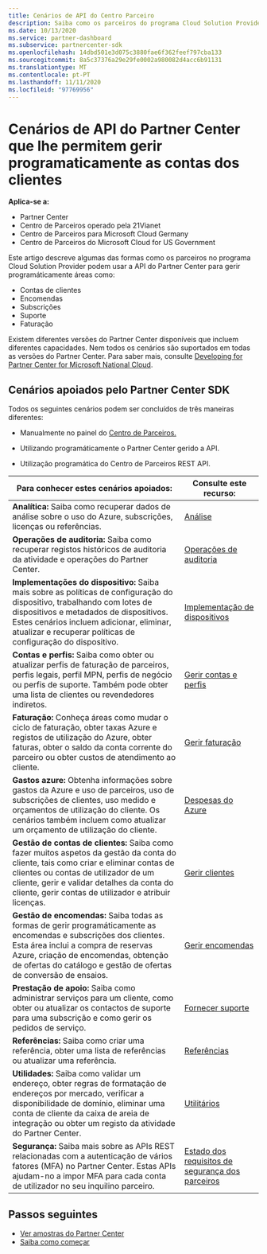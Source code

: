 ```yaml
---
title: Cenários de API do Centro Parceiro
description: Saiba como os parceiros do programa Cloud Solution Provider podem usar a API do Partner Center para gerir programáticamente contas de clientes, encomendas, suporte e faturação.
ms.date: 10/13/2020
ms.service: partner-dashboard
ms.subservice: partnercenter-sdk
ms.openlocfilehash: 14dbd501e3d075c3880fae6f362feef797cba133
ms.sourcegitcommit: 8a5c37376a29e29fe0002a980082d4acc6b91131
ms.translationtype: MT
ms.contentlocale: pt-PT
ms.lasthandoff: 11/11/2020
ms.locfileid: "97769956"
---
```

# <a name="partner-center-api-scenarios-that-let-you-programmatically-manage-customer-accounts"></a>Cenários de API do Partner Center que lhe permitem gerir programaticamente as contas dos clientes

**Aplica-se a:**

- Partner Center
- Centro de Parceiros operado pela 21Vianet
- Centro de Parceiros para Microsoft Cloud Germany
- Centro de Parceiros do Microsoft Cloud for US Government

Este artigo descreve algumas das formas como os parceiros no programa Cloud Solution Provider podem usar a API do Partner Center para gerir programáticamente áreas como:

- Contas de clientes
- Encomendas
- Subscrições
- Suporte
- Faturação

Existem diferentes versões do Partner Center disponíveis que incluem diferentes capacidades. Nem todos os cenários são suportados em todas as versões do Partner Center. Para saber mais, consulte [Developing for Partner Center for Microsoft National Cloud](developing-for-partner-center-for-microsoft-national-cloud.md).

## <a name="scenarios-supported-by-the-partner-center-sdk"></a>Cenários apoiados pelo Partner Center SDK

Todos os seguintes cenários podem ser concluídos de três maneiras diferentes:

- Manualmente no painel do [Centro de Parceiros.](https://partner.microsoft.com/dashboard)

- Utilizando programáticamente o Partner Center gerido a API.

- Utilização programática do Centro de Parceiros REST API.

| Para conhecer estes cenários apoiados:  | Consulte este recurso:     |
|----------------------------------|--------------------------|
| **Analítica:** Saiba como recuperar dados de análise sobre o uso do Azure, subscrições, licenças ou referências.         | [Análise](usage-analytics.md)  |
| **Operações de auditoria:** Saiba como recuperar registos históricos de auditoria da atividade e operações do Partner Center. | [Operações de auditoria](audit.md)                     |
| **Implementações do dispositivo:** Saiba mais sobre as políticas de configuração do dispositivo, trabalhando com lotes de dispositivos e metadados de dispositivos. Estes cenários incluem adicionar, eliminar, atualizar e recuperar políticas de configuração do dispositivo.    | [Implementação de dispositivos](device-deployment.md)  |
| **Contas e perfis:** Saiba como obter ou atualizar perfis de faturação de parceiros, perfis legais, perfil MPN, perfis de negócio ou perfis de suporte. Também pode obter uma lista de clientes ou revendedores indiretos. | [Gerir contas e perfis](manage-profiles-and-information.md)                                                                        |
| **Faturação:** Conheça áreas como mudar o ciclo de faturação, obter taxas Azure e registos de utilização do Azure, obter faturas, obter o saldo da conta corrente do parceiro ou obter custos de atendimento ao cliente.  | [Gerir faturação](manage-billing.md)   |
| **Gastos azure:** Obtenha informações sobre gastos da Azure e uso de parceiros, uso de subscrições de clientes, uso medido e orçamentos de utilização do cliente. Os cenários também incluem como atualizar um orçamento de utilização do cliente. | [Despesas do Azure](azure-spending.md)  |
| **Gestão de contas de clientes:** Saiba como fazer muitos aspetos da gestão da conta do cliente, tais como criar e eliminar contas de clientes ou contas de utilizador de um cliente, gerir e validar detalhes da conta do cliente, gerir contas de utilizador e atribuir licenças.  | [Gerir clientes](manage-customers.md)  |
| **Gestão de encomendas:** Saiba todas as formas de gerir programáticamente as encomendas e subscrições dos clientes. Esta área inclui a compra de reservas Azure, criação de encomendas, obtenção de ofertas do catálogo e gestão de ofertas de conversão de ensaios.   | [Gerir encomendas](manage-orders.md)  |
| **Prestação de apoio:** Saiba como administrar serviços para um cliente, como obter ou atualizar os contactos de suporte para uma subscrição e como gerir os pedidos de serviço.  | [Fornecer suporte](provide-support.md)   |
| **Referências:** Saiba como criar uma referência, obter uma lista de referências ou atualizar uma referência.  | [Referências](/partner/develop/referrals)  |
| **Utilidades:** Saiba como validar um endereço, obter regras de formatação de endereços por mercado, verificar a disponibilidade de domínio, eliminar uma conta de cliente da caixa de areia de integração ou obter um registo da atividade do Partner Center. | [Utilitários](utilities.md)  |
| **Segurança:** Saiba mais sobre as APIs REST relacionadas com a autenticação de vários fatores (MFA) no Partner Center. Estas APIs ajudam-no a impor MFA para cada conta de utilizador no seu inquilino parceiro.  | [Estado dos requisitos de segurança dos parceiros](partner-security-requirements.md)  |

## <a name="next-steps"></a>Passos seguintes

- [Ver amostras do Partner Center](partner-center-samples.md)
- [Saiba como começar](get-started.md)
